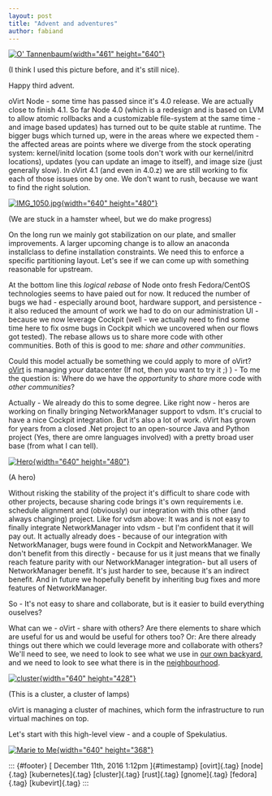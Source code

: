 ```yaml
---
layout: post
title: "Advent and adventures"
author: fabiand
---
```



[![O\'
Tannenbaum](https://c1.staticflickr.com/3/2106/2086030921_80cf29799e_z.jpg?zz=1){width="461"
height="640"}](https://www.flickr.com/photos/mappix/2086030921/in/photolist-4bksjn-dVcE-qxbPat-vo8eP-abycWf-iqhaaA-4ctPoX-b8dZ9k-vguVh-ztpT-4g1HUc-urEJK-mVM4Xf-5RGobB-7o7dqB-ChVFNu-a2AWX-itg1ri-dAKozp-q4kYsj-iob6VW-92xbJr-ify5zw-91fnRC-dGCwAi-93w4cY-dCsy13-7qVXRt-ihGxNU-4iAJyG-BoVzSC-v9GCZ-bcqh74-v9GCY-oDJiMr-b3gdRV-8YbTCp-5Ko2bK-7nn1L5-4fXZvD-pteP8u-qbgP48-e9j8L-ffNWyE-97p9dh-jZ3AGv-dBKdWZ-8YRfMh-dzJDn3-aWmqZi "O' Tannenbaum")

(I think I used this picture before, and it's still nice).

Happy third advent.

oVirt Node - some time has passed since it's 4.0 release. We are
actually close to finish 4.1. So far Node 4.0 (which is a redesign and
is based on LVM to allow atomic rollbacks and a customizable file-system
at the same time - and image based updates) has turned out to be quite
stable at runtime. The bigger bugs which turned up, were in the areas
where we expected them - the affected areas are points where we diverge
from the stock operating system: kernel/initd location (some tools don't
work with our kernel/initrd locations), updates (you can update an image
to itself), and image size (just generally slow). In oVirt 4.1 (and even
in 4.0.z) we are still working to fix each of those issues one by one.
We don't want to rush, because we want to find the right solution.

[![IMG\_1050.jpg](https://c7.staticflickr.com/4/3421/3918561478_3ec720b8ca_z.jpg){width="640"
height="480"}](https://www.flickr.com/photos/7363531@N05/3918561478/ "IMG_1050.jpg")

(We are stuck in a hamster wheel, but we do make progress)

On the long run we mainly got stabilization on our plate, and smaller
improvements. A larger upcoming change is to allow an anaconda
installclass to define installation constraints. We need this to enforce
a specific partitioning layout. Let's see if we can come up with
something reasonable for upstream.

At the bottom line this *logical rebase* of Node onto fresh
Fedora/CentOS technologies seems to have paied out for now. It reduced
the number of bugs we had - especially around boot, hardware support,
and persistence - it also reduced the amount of work we had to do on our
administration UI - because we now leverage Cockpit (well - we actually
need to find some time here to fix osme bugs in Cockpit which we
uncovered when our flows got tested). The rebase allows us to share more
code with other communities. Both of this is good to me: *share* and
*other communities*.

Could this model actually be something we could apply to more of oVirt?
[oVirt](http://www.ovirt.org) is managing *your* datacenter (If not,
then you want to try it ;) ) - To me the question is: Where do we have
the *opportunity* to *share* more code with *other communities*?

Actually - We already do this to some degree. Like right now - heros are
working on finally bringing NetworkManager support to vdsm. It's crucial
to have a nice Cockpit integration. But it's also a lot of work. oVirt
has grown for years from a closed .Net project to an open-source Java
and Python project (Yes, there are omre languages involved) with a
pretty broad user base (from what I can tell).

[![Hero](https://c5.staticflickr.com/3/2195/2095949332_973cd9c237_z.jpg){width="640"
height="480"}](https://www.flickr.com/photos/erix/2095949332/ "Hero")

(A hero)

Without risking the stability of the project it's difficult to share
code with other projects, because sharing code brings it's own
requirements i.e. schedule alignment and (obviously) our integration
with this other (and always changing) project. Like for vdsm above: It
was and is not easy to finally integrate NetworkManager into vdsm - but
I'm confident that it will pay out. It actually already does - because
of our integration with NetworkManager, bugs were found in Cockpit and
NetworkManager. We don't benefit from this directly - because for us it
just means that we finally reach feature parity with our NetworkManager
integration- but all users of NetworkManager benefit. It's just harder
to see, because it's an indirect benefit. And in future we hopefully
benefit by inheriting bug fixes and more features of NetworkManager.

So - It's not easy to share and collaborate, but is it easier to build
everything ouselves?

What can we - oVirt - share with others? Are there elements to share
which are useful for us and would be useful for others too? Or: Are
there already things out there which we could leverage more and
collaborate with others? We'll need to see, we need to look to see what
we use in [our own
backyard](https://gerrit.ovirt.org/#/admin/projects/), and we need to
look to see what there is in the
[neighbourhood](https://octoverse.github.com/).

[![cluster](https://c2.staticflickr.com/8/7167/6514048257_40a535c844_z.jpg){width="640"
height="428"}](https://www.flickr.com/photos/petithiboux/6514048257/ "cluster")

(This is a cluster, a cluster of lamps)

oVirt is managing a cluster of machines, which form the infrastructure
to run virtual machines on top.

Let's start with this high-level view - and a couple of Spekulatius.

[![Marie to
Me](https://c2.staticflickr.com/8/7174/6770106561_184b646e38_z.jpg){width="640"
height="368"}](https://www.flickr.com/photos/saaleha/6770106561/in/photolist-EkCM9x-9x8PfA-dNhZxe-7xSWLo-v76P2-9x8NE5-9vSSAA-9vPQbT-dG9qfj-ozb5Qt-5L1xm4-aXd21c-dfZHMu-c68Dvq-c68DxY-jyY2fo-aXKwGx-a5XXxb-dG9qj1-7xMtMc-7xMtLP-7xRESW-7xMHsx-7xMtMe-dG412H-7xMtM4-7xMk2X-7xMHst-e1krU7-7xMtLV-na68zE-7xRET5-7xRETs-7xMHsc-hPd9J-7xMtMn-7xMHsn-7fR93N-fUopoC-qB997-7xRETh-7xRETG-7xMHsg-7xMHsk-bjfyPc-q7mfR7-2YrzxR-tyq1A-EcoQqe-q7pVcJ "Marie to Me")

::: {#footer}
[ December 11th, 2016 1:12pm ]{#timestamp} [ovirt]{.tag} [node]{.tag}
[kubernetes]{.tag} [cluster]{.tag} [rust]{.tag} [gnome]{.tag}
[fedora]{.tag} [kubevirt]{.tag}
:::
